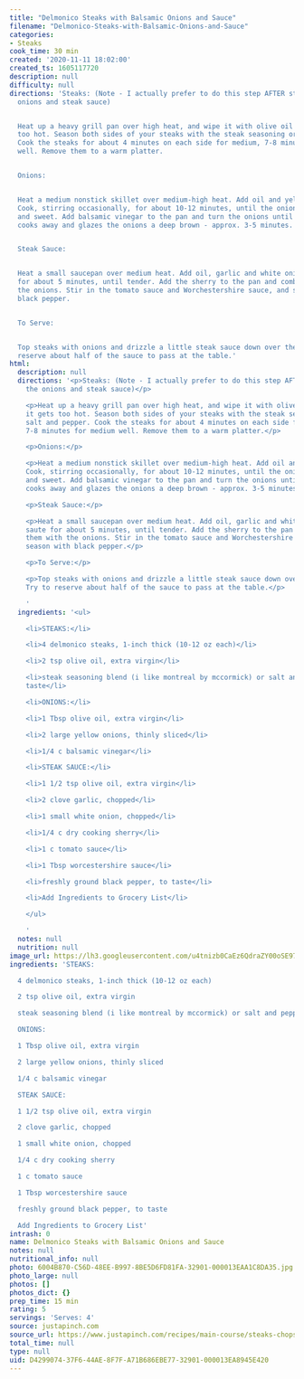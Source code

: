 ```yaml
---
title: "Delmonico Steaks with Balsamic Onions and Sauce"
filename: "Delmonico-Steaks-with-Balsamic-Onions-and-Sauce"
categories:
- Steaks
cook_time: 30 min
created: '2020-11-11 18:02:00'
created_ts: 1605117720
description: null
difficulty: null
directions: 'Steaks: (Note - I actually prefer to do this step AFTER starting the
  onions and steak sauce)


  Heat up a heavy grill pan over high heat, and wipe it with olive oil before it gets
  too hot. Season both sides of your steaks with the steak seasoning or salt and pepper.
  Cook the steaks for about 4 minutes on each side for medium, 7-8 minutes for medium
  well. Remove them to a warm platter.


  Onions:


  Heat a medium nonstick skillet over medium-high heat. Add oil and yellow onions.
  Cook, stirring occasionally, for about 10-12 minutes, until the onions are soft
  and sweet. Add balsamic vinegar to the pan and turn the onions until the vinegar
  cooks away and glazes the onions a deep brown - approx. 3-5 minutes.


  Steak Sauce:


  Heat a small saucepan over medium heat. Add oil, garlic and white onions and saute
  for about 5 minutes, until tender. Add the sherry to the pan and combine them with
  the onions. Stir in the tomato sauce and Worchestershire sauce, and season with
  black pepper.


  To Serve:


  Top steaks with onions and drizzle a little steak sauce down over the top. Try to
  reserve about half of the sauce to pass at the table.'
html:
  description: null
  directions: '<p>Steaks: (Note - I actually prefer to do this step AFTER starting
    the onions and steak sauce)</p>

    <p>Heat up a heavy grill pan over high heat, and wipe it with olive oil before
    it gets too hot. Season both sides of your steaks with the steak seasoning or
    salt and pepper. Cook the steaks for about 4 minutes on each side for medium,
    7-8 minutes for medium well. Remove them to a warm platter.</p>

    <p>Onions:</p>

    <p>Heat a medium nonstick skillet over medium-high heat. Add oil and yellow onions.
    Cook, stirring occasionally, for about 10-12 minutes, until the onions are soft
    and sweet. Add balsamic vinegar to the pan and turn the onions until the vinegar
    cooks away and glazes the onions a deep brown - approx. 3-5 minutes.</p>

    <p>Steak Sauce:</p>

    <p>Heat a small saucepan over medium heat. Add oil, garlic and white onions and
    saute for about 5 minutes, until tender. Add the sherry to the pan and combine
    them with the onions. Stir in the tomato sauce and Worchestershire sauce, and
    season with black pepper.</p>

    <p>To Serve:</p>

    <p>Top steaks with onions and drizzle a little steak sauce down over the top.
    Try to reserve about half of the sauce to pass at the table.</p>

    '
  ingredients: '<ul>

    <li>STEAKS:</li>

    <li>4 delmonico steaks, 1-inch thick (10-12 oz each)</li>

    <li>2 tsp olive oil, extra virgin</li>

    <li>steak seasoning blend (i like montreal by mccormick) or salt and pepper to
    taste</li>

    <li>ONIONS:</li>

    <li>1 Tbsp olive oil, extra virgin</li>

    <li>2 large yellow onions, thinly sliced</li>

    <li>1/4 c balsamic vinegar</li>

    <li>STEAK SAUCE:</li>

    <li>1 1/2 tsp olive oil, extra virgin</li>

    <li>2 clove garlic, chopped</li>

    <li>1 small white onion, chopped</li>

    <li>1/4 c dry cooking sherry</li>

    <li>1 c tomato sauce</li>

    <li>1 Tbsp worcestershire sauce</li>

    <li>freshly ground black pepper, to taste</li>

    <li>Add Ingredients to Grocery List</li>

    </ul>

    '
  notes: null
  nutrition: null
image_url: https://lh3.googleusercontent.com/u4tnizb0CaEz6QdraZY00oSE97fgIARshJGXCAoA_BCcURUe0AzWUIwai0mKDQI18lK2sVDh8K-rCo0_utnzsxcI2MRbcFpggPn5tFk=w600-rj-l68-e365
ingredients: 'STEAKS:

  4 delmonico steaks, 1-inch thick (10-12 oz each)

  2 tsp olive oil, extra virgin

  steak seasoning blend (i like montreal by mccormick) or salt and pepper to taste

  ONIONS:

  1 Tbsp olive oil, extra virgin

  2 large yellow onions, thinly sliced

  1/4 c balsamic vinegar

  STEAK SAUCE:

  1 1/2 tsp olive oil, extra virgin

  2 clove garlic, chopped

  1 small white onion, chopped

  1/4 c dry cooking sherry

  1 c tomato sauce

  1 Tbsp worcestershire sauce

  freshly ground black pepper, to taste

  Add Ingredients to Grocery List'
intrash: 0
name: Delmonico Steaks with Balsamic Onions and Sauce
notes: null
nutritional_info: null
photo: 6004B870-C56D-48EE-B997-8BE5D6FD81FA-32901-000013EAA1C8DA35.jpg
photo_large: null
photos: []
photos_dict: {}
prep_time: 15 min
rating: 5
servings: 'Serves: 4'
source: justapinch.com
source_url: https://www.justapinch.com/recipes/main-course/steaks-chops/delmonico-steaks-with-balsamic-onions-and-sauce.html
total_time: null
type: null
uid: D4299074-37F6-44AE-8F7F-A71B686EBE77-32901-000013EA8945E420
---
```

